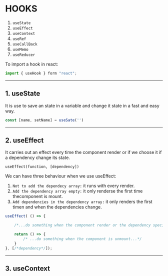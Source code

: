 # HOOKS

1. ``useState``
2. ``useEffect``
3. ``useContext``
4. ``useRef``
5. ``useCallBack``
6. ``useMemo``
7. ``useReducer``

To import a hook in react:
```js 
import { useHook } form "react";
```
---
## 1. useState
It is use to save an state in a variable and change it state in a fast and easy way.
```js
const [name, setName] = useSate('')
```
---
## 2. useEffect
It carries out an effect every time the component render or if we choose it if a dependency change its state.

    useEffect(function, [dependency])

We can have three behaviour when we use useEffect:

1. ``Not to add the dependecy array:`` it runs with every render.
2. ``Add the dependency array empty:`` it only renderse the first time thecomponent is mount.
3. ``Add dependencies in the dependency array:`` it only renders the first timen and when the dependencies change.
```js
useEffect( () => {

    /*...do something when the component render or the dependency specify in the array changes...*/

    return () => {
        /* ...do something when the component is unmount...*/
    }
}, [/*dependency*/]);
```
---
## 3. useContext